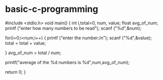 # basic-c-programming

#include <stdio.h>
void main()
{
  int i,total=0, num, value;
  float avg_of_num;
  printf ("enter how many numbers to be read");
  scanf ("%d",&num);
  
  for(i=0;i<num;i++)
  {
    printf ("enter the number:/n");
    scanf ("%d",&value);
    total = total + value;
    
  }
  avg_of_num = total / num;
  
  
  printf("average of the %d numbers is %d",num,avg_of_num);
  
  return 0;
}
